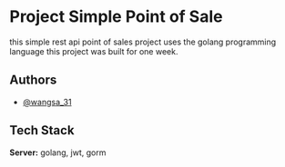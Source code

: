 
# Project Simple Point of Sale
this simple rest api point of sales project uses the golang programming language this project was built for one week.

## Authors

- [@wangsa_31](https://github.com/wangsa31)


## Tech Stack

**Server:** golang, jwt, gorm

